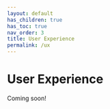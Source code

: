 ```yaml
---
layout: default
has_children: true
has_toc: true
nav_order: 3
title: User Experience
permalink: /ux
---
```


# User Experience

Coming soon!
